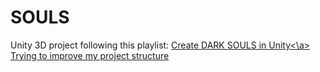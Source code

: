 # SOULS
Unity 3D project following this playlist: <a href="https://www.youtube.com/watch?v=LOC5GJ5rFFw&amp;list=PLD_vBJjpCwJtrHIW1SS5_BNRk6KZJZ7_d&amp;index=2">Create DARK SOULS in Unity<\a> <br>
Trying to improve my project structure

